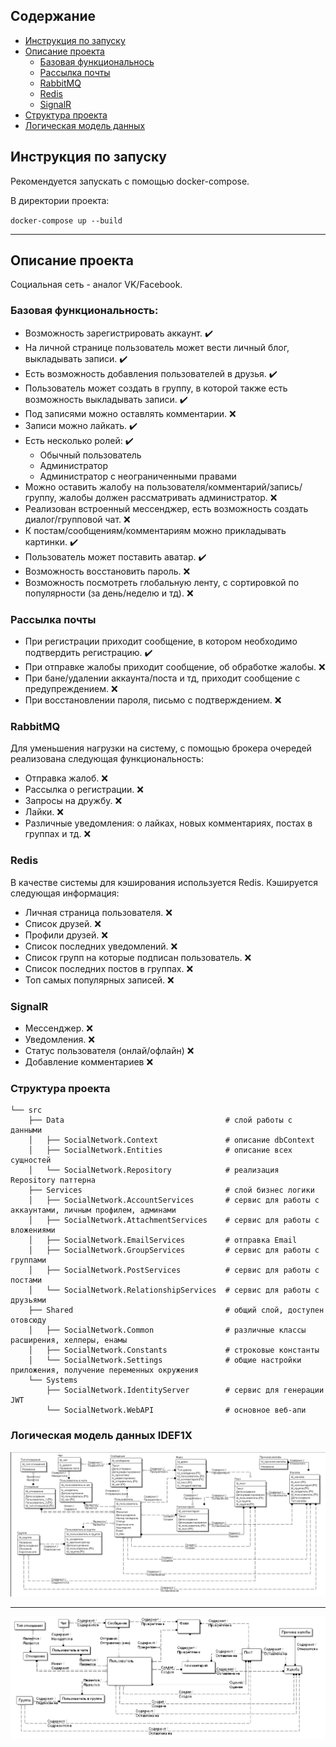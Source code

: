 ## Содержание

- [Инструкция по запуску](#инструкция-по-запуску)
- [Описание проекта](#описание-проекта)
  - [Базовая функциональнось](#базовая-функциональность-)
  - [Рассылка почты](#рассылка-почты)
  - [RabbitMQ](#rabbitmq)
  - [Redis](#redis)
  - [SignalR](#signalr)
- [Структура проекта](#структура-проекта)
- [Логическая модель данных](#логическая-модель-данных-idef1x)

## Инструкция по запуску
<p>Рекомендуется запускать с помощью docker-compose.</p>
<p>В директории проекта:</p>

``docker-compose up --build``
___
## Описание проекта
Социальная сеть - аналог VK/Facebook.
### Базовая функциональность: 

- Возможность зарегистрировать аккаунт. :heavy_check_mark:
- На личной странице пользователь может вести личный блог, выкладывать записи. :heavy_check_mark:
- Есть возможность добавления пользователей в друзья. :heavy_check_mark:
- Пользователь может создать в группу, в которой также есть возможность выкладывать записи. :heavy_check_mark:
- Под записями можно оставлять комментарии.  :x:
- Записи можно лайкать. :heavy_check_mark:
- Есть несколько ролей:  :heavy_check_mark:
  - Обычный пользователь
  - Администратор
  - Администратор с неограниченными правами
- Можно оставить жалобу на пользователя/комментарий/запись/группу, жалобы должен рассматривать администратор. :x:
- Реализован встроенный мессенджер, есть возможность создать диалог/групповой чат. :x:
- К постам/сообщениям/комментариям можно прикладывать картинки. :heavy_check_mark:
- Пользователь может поставить аватар. :heavy_check_mark:
- Возможность восстановить пароль. :x:
- Возможность посмотреть глобальную ленту, с сортировкой по популярности (за день/неделю и тд). :x:

### Рассылка почты

- При регистрации приходит сообщение, в котором необходимо подтвердить регистрацию. :heavy_check_mark:
- При отправке жалобы приходит сообщение, об обработке жалобы. :x:
- При бане/удалении аккаунта/поста и тд, приходит сообщение с предупреждением. :x:
- При восстановлении пароля, письмо с подтверждением. :x:

### RabbitMQ

Для уменьшения нагрузки на систему, с помощью брокера очередей реализована следующая функциональность:
- Отправка жалоб. :x:
- Рассылка о регистрации. :x:
- Запросы на дружбу. :x:
- Лайки. :x:
- Различные уведомления: о лайках, новых комментариях, постах в группах и тд. :x:

### Redis

В качестве системы для кэширования используется Redis. Кэшируется следующая информация: 
- Личная страница пользователя. :x:
- Список друзей. :x:
- Профили друзей. :x:
- Список последних уведомлений. :x:
- Список групп на которые подписан пользователь. :x:
- Список последних постов в группах. :x:
- Топ самых популярных записей. :x:

### SignalR

- Мессенджер. :x:
- Уведомления.  :x:
- Статус пользователя (онлай/офлайн) :x:
- Добавление комментариев :x:

### Структура проекта
```
└── src                                                  
    ├── Data                                    # слой работы с данными
    │   ├── SocialNetwork.Context               # описание dbContext
    │   ├── SocialNetwork.Entities              # описание всех сущностей
    │   └── SocialNetwork.Repository            # реализация Repository паттерна
    ├── Services                                # слой бизнес логики
    │   ├── SocialNetwork.AccountServices       # сервис для работы с аккаунтами, личным профилем, админами
    │   ├── SocialNetwork.AttachmentServices    # сервис для работы с вложениями
    │   ├── SocialNetwork.EmailServices         # отправка Email
    │   ├── SocialNetwork.GroupServices         # сервис для работы с группами
    │   ├── SocialNetwork.PostServices          # сервис для работы с постами
    │   └── SocialNetwork.RelationshipServices  # сервис для работы с друзьями
    ├── Shared                                  # общий слой, доступен отовсюду
    │   ├── SocialNetwork.Common                # различные классы расширения, хелперы, енамы
    │   ├── SocialNetwork.Constants             # строковые константы
    │   └── SocialNetwork.Settings              # общие настройки приложения, получение переменных окружения
    └── Systems                                 
        ├── SocialNetwork.IdentityServer        # сервис для генерации JWT 
        └── SocialNetwork.WebAPI                # основное веб-апи
```
### Логическая модель данных IDEF1X
![bd](bd.png)
____
![bd2](bd2.png)